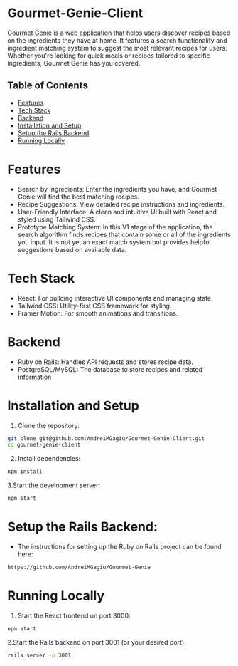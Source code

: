 # Gourmet-Genie-Client

Gourmet Genie is a web application that helps users discover recipes based on the ingredients they have at home. It features a search functionality and ingredient matching system to suggest the most relevant recipes for users. Whether you're looking for quick meals or recipes tailored to specific ingredients, Gourmet Genie has you covered.

## Table of Contents

- [Features](#features)
- [Tech Stack](#tech-stack)
- [Backend](#backend)
- [Installation and Setup](#installation-and-setup)
- [Setup the Rails Backend](#setup-the-rails-backend)
- [Running Locally](#running-locally)

# Features
- Search by Ingredients: Enter the ingredients you have, and Gourmet Genie will find the best matching recipes.
- Recipe Suggestions: View detailed recipe instructions and ingredients.
- User-Friendly Interface: A clean and intuitive UI built with React and styled using Tailwind CSS.
- Prototype Matching System: In this V1 stage of the application, the search algorithm finds recipes that contain some or all of the ingredients you input. It is not yet an exact match system but provides helpful suggestions based on available data.

# Tech Stack
- React: For building interactive UI components and managing state.
- Tailwind CSS: Utility-first CSS framework for styling.
- Framer Motion: For smooth animations and transitions.

# Backend
- Ruby on Rails: Handles API requests and stores recipe data.
- PostgreSQL/MySQL: The database to store recipes and related information

# Installation and Setup
1. Clone the repository:
```bash
git clone git@github.com:AndreiMGagiu/Gourmet-Genie-Client.git
cd gourmet-genie-client
```
2. Install dependencies:
```bash
npm install
```
3.Start the development server:
```bash
npm start
```

# Setup the Rails Backend:
- The instructions for setting up the Ruby on Rails project can be found here:
```bash
https://github.com/AndreiMGagiu/Gourmet-Genie
```

# Running Locally
1. Start the React frontend on port 3000:
```bash
npm start
```
2.Start the Rails backend on port 3001 (or your desired port):
```bash
rails server -p 3001
```
